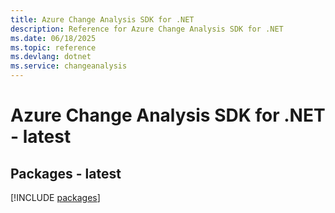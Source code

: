 ```yaml
---
title: Azure Change Analysis SDK for .NET
description: Reference for Azure Change Analysis SDK for .NET
ms.date: 06/18/2025
ms.topic: reference
ms.devlang: dotnet
ms.service: changeanalysis
---
```

# Azure Change Analysis SDK for .NET - latest
## Packages - latest
[!INCLUDE [packages](change-analysis-index.md)]